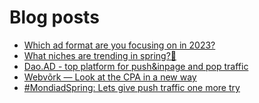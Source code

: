 # Blog posts
<!-- BLOG-POST-LIST:START -->
- [Which ad format are you focusing on in 2023?](https://afflift.com/f/threads/which-ad-format-are-you-focusing-on-in-2023.10515/)
- [What niches are trending in spring?💸](https://afflift.com/f/threads/what-niches-are-trending-in-spring-%F0%9F%92%B8.10517/)
- [Dao.AD - top platform for push&amp;inpage and pop traffic](https://afflift.com/f/threads/dao-ad-top-platform-for-push-inpage-and-pop-traffic.5708/)
- [Webvõrk — Look at the CPA in a new way](https://afflift.com/f/threads/webv%C3%B5rk-%E2%80%94-look-at-the-cpa-in-a-new-way.2820/)
- [#MondiadSpring: Lets give push traffic one more try](https://afflift.com/f/threads/mondiadspring-lets-give-push-traffic-one-more-try.10483/)
<!-- BLOG-POST-LIST:END -->
